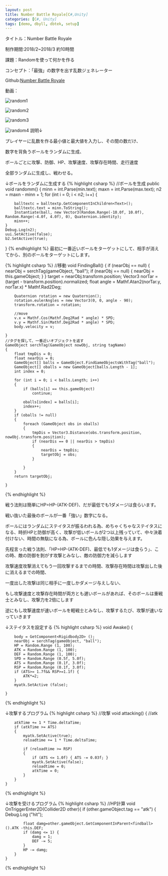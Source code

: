 ```yaml
---
layout: post
title: Number Battle Royale[C#,Unity]
categories: [C#, Unity]
tags: [demo, dbyll, dbtek, setup]
---
```


タイトル：Number Battle Royale

制作期間:2018/2~2018/3 約10時間

課題：Randomを使って何かを作る

コンセプト：「最強」の数字を出す乱数ジェネレーター

Github:[Number Battle Royale](https://github.com/savioleung/nbr)

動画：

![random1](https://raw.githubusercontent.com/savioleung/savioleung.github.io/master/images/randomNum/random_1.png)

![random2](https://raw.githubusercontent.com/savioleung/savioleung.github.io/master/images/randomNum/random_2.png)

![random3](https://raw.githubusercontent.com/savioleung/savioleung.github.io/master/images/randomNum/random_3.png)

![random4](https://raw.githubusercontent.com/savioleung/savioleung.github.io/master/images/randomNum/random_4.png)
説明↓

プレイヤーに乱数を作る最小値と最大値を入力し、その間の数だけ、

数字を背負うボールをランダムに生成、

ボールごとに攻撃、防御、HP、攻撃速度、攻撃存在時間、走行速度

全部ランダムに生成し、戦わせる。


↓ボールをランダムに生成する
{% highlight csharp %}
//ボールを生成
public void randomm()
{
	minn = int.Parse(min.text);
	maxn = int.Parse(max.text);
	n2 = maxn - minn + 1;
	for (int i = 0; i < n2; i++)
	{

		balltextc = balltextp.GetComponentInChildren<Text>();
		balltextc.text = minn.ToString();
		Instantiate(ball, new Vector3(Random.Range(-10.0f, 10.0f), Random.Range(-4.0f, 4.0f), 0), Quaternion.identity);
		minn++;
	}
	Debug.Log(n2);
	uui.SetActive(false);
	b2.SetActive(true);
}
{% endhighlight %}
最初に一番近いボールをターゲットにして、相手が消えてから、別のボールをターゲットにします。

{% highlight csharp %}
	//移動
	void FindingBall()
	{
		if (nearObj == null)
		{
			nearObj = serchTag(gameObject, "ball");
			if (nearObj == null)
			{
				nearObj = this.gameObject;
			}
		}
		target = nearObj.transform.position;
		Vector3 norTar = (target - transform.position).normalized;
		float angle = Mathf.Atan2(norTar.y, norTar.x) * Mathf.Rad2Deg;

		Quaternion rotation = new Quaternion();
		rotation.eulerAngles = new Vector3(0, 0, angle - 90);
		transform.rotation = rotation;

		//move
		v.x = Mathf.Cos(Mathf.Deg2Rad * angle) * SPD;
		v.y = Mathf.Sin(Mathf.Deg2Rad * angle) * SPD;
		body.velocity = v;

	}
    //タグを探して、一番近いオブジェクトを返す
	GameObject serchTag(GameObject nowObj, string tagName)
	{
		float tmpDis = 0;
		float nearDis = 0;
		GameObject[] balls = GameObject.FindGameObjectsWithTag("ball");
		GameObject[] oballs = new GameObject[balls.Length - 1];
		int index = 0;

		for (int i = 0; i < balls.Length; i++)
		{
			if (balls[i] == this.gameObject)
				continue;

			oballs[index] = balls[i];
			index++;
		}
		if (oballs != null)
		{
			foreach (GameObject obs in oballs)
			{
				tmpDis = Vector3.Distance(obs.transform.position, nowObj.transform.position);
				if (nearDis == 0 || nearDis > tmpDis)
				{
					nearDis = tmpDis;
					targetObj = obs;
				}

			}
		}
		return targetObj;

	}
{% endhighlight %}

戦う法則は簡単にHP=HP-(ATK-DEF)、だが最低でも1ダメージは食らいます。

戦い抜いた最後のボールが一番「強い」数字になる。

ボールにはランダムにステイタスが振るわれる為、めちゃくちゃなステイタスになる、時折HPと防御が高く、攻撃が低いボールが2つ以上残っていて、中々決着付けない、時間の無駄になる為、ボールに色んな隠し効果を与えます。

先程言った戦う法則、「HP=HP-(ATK-DEF)、最低でも1ダメージは食らう」、この時、敵の防御を剝がす攻撃とみなし、敵の防御力を減らします

攻撃速度攻撃消えてもう一回攻撃するまでの時間、攻撃存在時間は攻撃出した後に消えるまでの時間、

一度出した攻撃は同じ相手に一度しかダメージ与えしない、

もし攻撃速度と攻撃存在時間が両方とも遅いボールがあれば、そのボールは重戦士とみなし、攻撃力を2倍にします

逆にもし攻撃速度が速いボールを軽戦士とみなし、攻撃するたび、攻撃が速いなっていきます


↓ステイタスを設定する
{% highlight csharp %}
void Awake()
	{

		body = GetComponent<Rigidbody2D> ();
		nearObj = serchTag(gameObject, "ball");
		HP = Random.Range (1, 100);
		ATK = Random.Range (1, 100);
		DEF = Random.Range (1, 100);
		SPD = Random.Range (0.5f, 5.0f);
		ATS = Random.Range (0.1f, 3.0f);
		RSP = Random.Range (0.1f, 3.0f);
		if (ATS>= 1.7f&& RSP>=1.1f) {
			ATK*=2;
		}
		myatk.SetActive (false);

	}
{% endhighlight %}

↓攻撃するプログラム
{% highlight csharp %}
	//攻撃
	void attacking()
	{
		//atk

		atkTime += 1 * Time.deltaTime;
		if (atkTime >= ATS)
		{
			myatk.SetActive(true);
			reloadtime += 1 * Time.deltaTime;

			if (reloadtime >= RSP)
			{
				if (ATS <= 1.0f) { ATS -= 0.03f; }
				myatk.SetActive(false);
				reloadtime = 0;
				atkTime = 0;
			}
		}
	}
{% endhighlight %}

↓攻撃を受けるプログラム
{% highlight csharp %}
	//HP計算
	void OnTriggerEnter2D(Collider2D other){
		if (other.gameObject.tag == "atk") {
			Debug.Log ("hit");

			float damg=other.gameObject.GetComponentInParent<findball> ().ATK -this.DEF;
			if (damg <= 1) {
				damg = 1;
				DEF -= 5;
			}
			HP -= damg;
		}
	}
{% endhighlight %}



